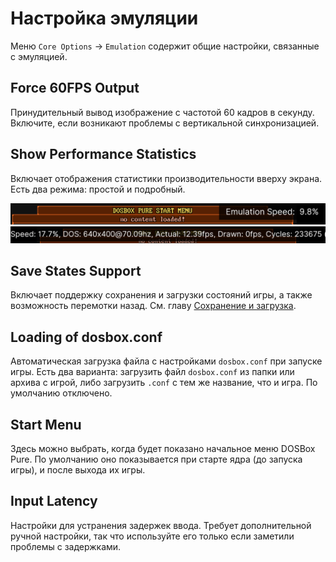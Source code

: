 # Настройка эмуляции

Меню `Core Options` →  `Emulation` содержит общие настройки, связанные с эмуляцией.

## Force 60FPS Output

Принудительный вывод изображение с частотой 60 кадров в секунду. Включите, если возникают проблемы с вертикальной синхронизацией.

## Show Performance Statistics

Включает отображения статистики производительности вверху экрана. Есть два режима: простой и подробный.

![Пример отображения статистики производительности в простом режиме](../../assets/dosbox-pure/stats-simple.png)
![Пример отображения статистики производительности в подробном режиме](../../assets/dosbox-pure/stats-detailed.png)

## Save States Support

Включает поддержку сохранения и загрузки состояний игры, а также возможность перемотки назад. См. главу [Сохранение и загрузка](../save-load.md).

## Loading of dosbox.conf

Автоматическая загрузка файла с настройками `dosbox.conf` при запуске игры. Есть два варианта: загрузить файл `dosbox.conf` из папки или архива с игрой, либо загрузить `.conf` с тем же название, что и игра. По умолчанию отключено.

## Start Menu

Здесь можно выбрать, когда будет показано начальное меню DOSBox Pure. По умолчанию оно показывается при старте ядра (до запуска игры), и после выхода их игры.

## Input Latency

Настройки для устранения задержек ввода. Требует дополнительной ручной настройки, так что используйте его только если заметили проблемы с задержками.